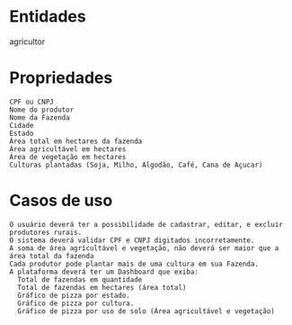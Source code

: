# Entidades

agricultor

# Propriedades

    CPF ou CNPJ
    Nome do produtor
    Nome da Fazenda
    Cidade
    Estado
    Área total em hectares da fazenda
    Área agricultável em hectares
    Área de vegetação em hectares
    Culturas plantadas (Soja, Milho, Algodão, Café, Cana de Açucar)


# Casos de uso

    O usuário deverá ter a possibilidade de cadastrar, editar, e excluir produtores rurais.
    O sistema deverá validar CPF e CNPJ digitados incorretamente.
    A soma de área agrícultável e vegetação, não deverá ser maior que a área total da fazenda
    Cada produtor pode plantar mais de uma cultura em sua Fazenda.
    A plataforma deverá ter um Dashboard que exiba:
      Total de fazendas em quantidade
      Total de fazendas em hectares (área total)
      Gráfico de pizza por estado.
      Gráfico de pizza por cultura.
      Gráfico de pizza por uso de solo (Área agricultável e vegetação)
